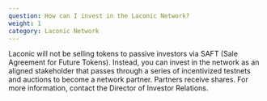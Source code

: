 ```yaml
---
question: How can I invest in the Laconic Network?
weight: 1
category: Laconic Network
---
```


Laconic will not be selling tokens to passive investors via SAFT (Sale Agreement for Future Tokens). Instead, you can invest in the network as an aligned stakeholder that passes through a series of incentivized testnets and auctions to become a network partner. Partners receive shares. For more information, contact the Director of Investor Relations.
 
